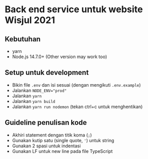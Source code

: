 # Back end service untuk website Wisjul 2021

## Kebutuhan
- yarn
- Node.js 14.7.0+ (Other version may work too)

## Setup untuk development
- Bikin file `.env` dan isi sesuai (dengan mengikuti `.env.example`)
- Jalankan `NODE_ENV="prod"`
- Jalankan `yarn`
- Jalankan `yarn build`
- Jalankan `yarn run nodemon` (tekan ctrl+c untuk menghentikan)

## Guideline penulisan kode
- Akhiri statement dengan titik koma (`;`)
- Gunakan kutip satu (single quote, `'`) untuk string
- Gunakan 2 spasi untuk indentasi
- Gunakan LF untuk new line pada file TypeScript